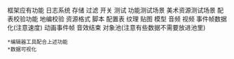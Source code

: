框架应有功能
    日志系统
        存储
        过滤
        开关
    测试
        功能测试场景
        美术资源测试场景
        配表校验功能
        地编校验
    资源格式
        脚本
        配置表
        纹理
        贴图
        模型
        音频
        视频
    事件帧数据化(注意速度)
        动画事件帧
        音效结束
    对象池(注意有些数据不需要放进池里)
        

    *编辑器工具配合上述功能
    *数据可视化